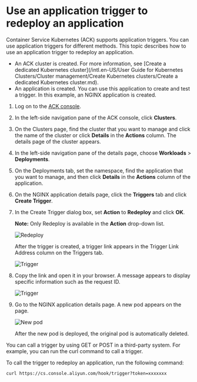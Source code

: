# Use an application trigger to redeploy an application

Container Service Kubernetes \(ACK\) supports application triggers. You can use application triggers for different methods. This topic describes how to use an application trigger to redeploy an application.

-   An ACK cluster is created. For more information, see [Create a dedicated Kubernetes cluster](/intl.en-US/User Guide for Kubernetes Clusters/Cluster management/Create Kubernetes clusters/Create a dedicated Kubernetes cluster.md).
-   An application is created. You can use this application to create and test a trigger. In this example, an NGINX application is created.

1.  Log on to the [ACK console](https://cs.console.aliyun.com).

2.  In the left-side navigation pane of the ACK console, click **Clusters**.

3.  On the Clusters page, find the cluster that you want to manage and click the name of the cluster or click **Details** in the **Actions** column. The details page of the cluster appears.

4.  In the left-side navigation pane of the details page, choose **Workloads** \> **Deployments**.

5.  On the Deployments tab, set the namespace, find the application that you want to manage, and then click **Details** in the **Actions** column of the application.

6.  On the NGINX application details page, click the **Triggers** tab and click **Create Trigger**.

7.  In the Create Trigger dialog box, set **Action** to **Redeploy** and click **OK**.

    **Note:** Only Redeploy is available in the **Action** drop-down list.

    ![Redeploy](https://static-aliyun-doc.oss-accelerate.aliyuncs.com/assets/img/en-US/7145359951/p9899.png)

    After the trigger is created, a trigger link appears in the Trigger Link Address column on the Triggers tab.

    ![Trigger](https://static-aliyun-doc.oss-accelerate.aliyuncs.com/assets/img/en-US/7145359951/p9900.png)

8.  Copy the link and open it in your browser. A message appears to display specific information such as the request ID.

    ![Trigger](https://static-aliyun-doc.oss-accelerate.aliyuncs.com/assets/img/en-US/7145359951/p9901.png)

9.  Go to the NGINX application details page. A new pod appears on the page.

    ![New pod](https://static-aliyun-doc.oss-accelerate.aliyuncs.com/assets/img/en-US/7145359951/p9904.png)

    After the new pod is deployed, the original pod is automatically deleted.


You can call a trigger by using GET or POST in a third-party system. For example, you can run the curl command to call a trigger.

To call the trigger to redeploy an application, run the following command:

`curl https://cs.console.aliyun.com/hook/trigger?token=xxxxxxx`

